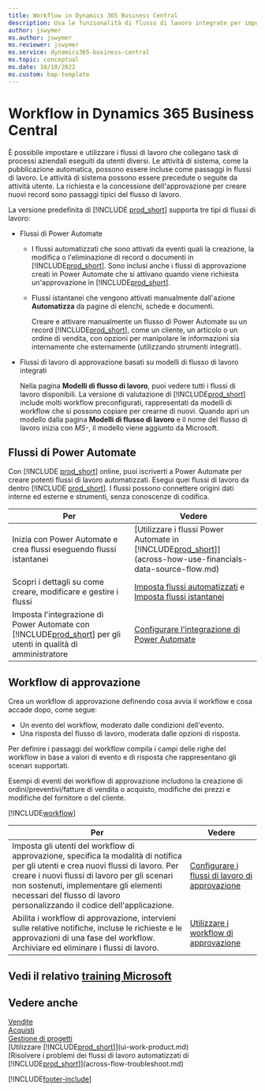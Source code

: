 ```yaml
---
title: Workflow in Dynamics 365 Business Central
description: Usa le funzionalità di flusso di lavoro integrate per impostare flussi di lavoro di approvazione per integrare i flussi di lavoro automatizzati basati su Power Automate. È possibile impostare passaggi per assegnare attività a persone diverse nell'ambito delle diverse attività dei processi aziendali.
author: jswymer
ms.author: jswymer
ms.reviewer: jswymer
ms.service: dynamics365-business-central
ms.topic: conceptual
ms.date: 10/10/2022
ms.custom: bap-template
---
```

# <a name="workflows-in-dynamics-365-business-central"></a>Workflow in Dynamics 365 Business Central

È possibile impostare e utilizzare i flussi di lavoro che collegano task di processi aziendali eseguiti da utenti diversi. Le attività di sistema, come la pubblicazione automatica, possono essere incluse come passaggi in flussi di lavoro. Le attività di sistema possono essere precedute o seguite da attività utente. La richiesta e la concessione dell'approvazione per creare nuovi record sono passaggi tipici del flusso di lavoro.

La versione predefinita di [!INCLUDE [prod_short](includes/prod_short.md)] supporta tre tipi di flussi di lavoro:
  
* Flussi di Power Automate

  * I flussi automatizzati che sono attivati da eventi quali la creazione, la modifica o l'eliminazione di record o documenti in [!INCLUDE[prod_short](includes/prod_short.md)]. Sono inclusi anche i flussi di approvazione creati in Power Automate che si attivano quando viene richiesta un'approvazione in [!INCLUDE[prod_short](includes/prod_short.md)].
  * Flussi istantanei che vengono attivati manualmente dall'azione **Automatizza** da pagine di elenchi, schede e documenti.

    Creare e attivare manualmente un flusso di Power Automate su un record [!INCLUDE[prod_short](includes/prod_short.md)], come un cliente, un articolo o un ordine di vendita, con opzioni per manipolare le informazioni sia internamente che esternamente (utilizzando strumenti integrati).

* Flussi di lavoro di approvazione basati su modelli di flusso di lavoro integrati

  Nella pagina **Modelli di flusso di lavoro**, puoi vedere tutti i flussi di lavoro disponibili. La versione di valutazione di [!INCLUDE[prod_short](includes/prod_short.md)] include molti workflow preconfigurati, rappresentati da modelli di workflow che si possono copiare per crearne di nuovi. Quando apri un modello dalla pagina **Modelli di flusso di lavoro** e il nome del flusso di lavoro inizia con *MS-*, il modello viene aggiunto da Microsoft.

## <a name="power-automate-flows"></a>Flussi di Power Automate

Con [!INCLUDE [prod_short](includes/prod_short.md)] online, puoi iscriverti a Power Automate per creare potenti flussi di lavoro automatizzati. Esegui quei flussi di lavoro da dentro [!INCLUDE [prod_short](includes/prod_short.md)]. I flussi possono connettere origini dati interne ed esterne e strumenti, senza conoscenze di codifica.

|**Per** |**Vedere**|
|-------|-------|
|Inizia con Power Automate e crea flussi eseguendo flussi istantanei|[Utilizzare i flussi Power Automate in [!INCLUDE[prod_short](includes/prod_short.md)]](across-how-use-financials-data-source-flow.md)|
|Scopri i dettagli su come creare, modificare e gestire i flussi|[Imposta flussi automatizzati](/dynamics365/business-central/dev-itpro/powerplatform/automate-workflows) e [Imposta flussi istantanei](/dynamics365/business-central/dev-itpro/powerplatform/instant-flows)|
|Imposta l'integrazione di Power Automate con [!INCLUDE[prod_short](includes/prod_short.md)] per gli utenti in qualità di amministratore|[Configurare l'integrazione di Power Automate](/dynamics365/business-central/dev-itpro/powerplatform/power-automate-setup)|

## <a name="approval-workflows"></a>Workflow di approvazione

Crea un workflow di approvazione definendo cosa avvia il workflow e cosa accade dopo, come segue:

* Un evento del workflow, moderato dalle condizioni dell'evento.
* Una risposta del flusso di lavoro, moderata dalle opzioni di risposta.

Per definire i passaggi del workflow compila i campi delle righe del workflow in base a valori di evento e di risposta che rappresentano gli scenari supportati.

Esempi di eventi dei workflow di approvazione includono la creazione di ordini/preventivi/fatture di vendita o acquisto, modifiche dei prezzi e modifiche del fornitore o del cliente.

[!INCLUDE[workflow](includes/workflow.md)]

| **Per** | **Vedere** |
|--|--|
| Imposta gli utenti del workflow di approvazione, specifica la modalità di notifica per gli utenti e crea nuovi flussi di lavoro. Per creare i nuovi flussi di lavoro per gli scenari non sostenuti, implementare gli elementi necessari del flusso di lavoro personalizzando il codice dell'applicazione. | [Configurare i flussi di lavoro di approvazione](across-set-up-workflows.md) |
| Abilita i workflow di approvazione, intervieni sulle relative notifiche, incluse le richieste e le approvazioni di una fase del workflow. Archiviare ed eliminare i flussi di lavoro. | [Utilizzare i workflow di approvazione](across-use-workflows.md) |

<!--
| Integrate company data with Power Automate workflows, using both internal and external sources and events to create and automate tasks or workflows. | [Use Power Automate Flows in [!INCLUDE[prod_short](includes/prod_short.md)]](across-how-use-financials-data-source-flow.md) |-->

## <a name="see-related-microsoft-training"></a>Vedi il relativo [training Microsoft](/training/modules/create-workflows/)

## <a name="see-also"></a>Vedere anche

[Vendite](sales-manage-sales.md)  
[Acquisti](purchasing-manage-purchasing.md)  
[Gestione di progetti](projects-manage-projects.md)  
[Utilizzare [!INCLUDE[prod_short](includes/prod_short.md)]](ui-work-product.md)  
[Risolvere i problemi dei flussi di lavoro automatizzati di [!INCLUDE[prod_short](includes/prod_short.md)]](across-flow-troubleshoot.md)  


[!INCLUDE[footer-include](includes/footer-banner.md)]
